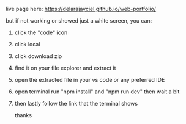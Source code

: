 live page here: https://delarajayciel.github.io/web-portfolio/

but if not working or showed just a white screen, you can:
1. click the "code" icon
2. click local
3. click download zip
4. find it on your file explorer and extract it
5. open the extracted file in your vs code or any preferred IDE
6. open terminal run "npm install" and "npm run dev" then wait a bit
7. then lastly follow the link that the terminal shows

   thanks
